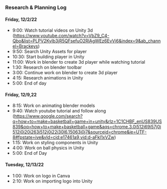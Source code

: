 ### Research & Planning Log
#### Friday, 12/2/22
* 9:00: Watch tutorial videos on Unity 3d (https://www.youtube.com/watch?v=VbZ9_C4-Qbo&list=PLPV2KyIb3jR5QFsefuO2RlAgWEz6EvVi6&index=9&ab_channel=Brackeys)
* 9:50: Search Unity Assets for player
* 10:30: Start building player in Unity
* 11:00: Work in blender to create 3d player while watching tutorial
* 1:30: Research on blender toolbar
* 3:00: Continue work on blender to create 3d player
* 4:15: Research animations in Unity
* 5:00: End of day

#### Friday, 12/9,22
* 8:15: Work on animating blender models
* 9:40: Watch youtube tutorial and follow along (https://www.google.com/search?q=how+to+make+basketball+game+in+unity&rlz=1C1CHBF_enUS839US839&oq=how+to+make+basketball+game&aqs=chrome.3.0i512j69i57j0i512j0i20i263i512j0i22i30l6.15063j0j7&sourceid=chrome&ie=UTF-8#fpstate=ive&vld=cid:e17461a9,vid:d-aFkl1xVZw)
* 1:15: Work on styling components in Unity
* 4:00: Work on ball physics in Unity
* 5:00: End of Day

#### Tuesday, 12/13/22
* 1:00: Work on logo in Canva
* 2:10: Work on importing logo into Unity